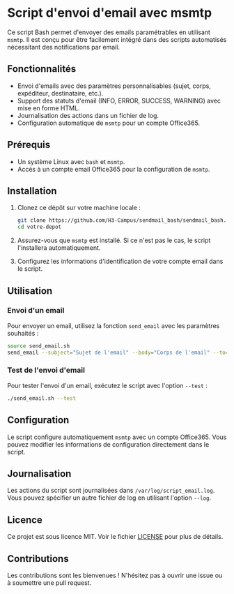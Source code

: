 # Script d'envoi d'email avec msmtp

Ce script Bash permet d'envoyer des emails paramétrables en utilisant `msmtp`. Il est conçu pour être facilement intégré dans des scripts automatisés nécessitant des notifications par email.

## Fonctionnalités

- Envoi d'emails avec des paramètres personnalisables (sujet, corps, expéditeur, destinataire, etc.).
- Support des statuts d'email (INFO, ERROR, SUCCESS, WARNING) avec mise en forme HTML.
- Journalisation des actions dans un fichier de log.
- Configuration automatique de `msmtp` pour un compte Office365.

## Prérequis

- Un système Linux avec `bash` et `msmtp`.
- Accès à un compte email Office365 pour la configuration de `msmtp`.

## Installation

1. Clonez ce dépôt sur votre machine locale :

    ```bash
    git clone https://github.com/H3-Campus/sendmail_bash/sendmail_bash.git
    cd votre-depot
    ```

2. Assurez-vous que `msmtp` est installé. Si ce n'est pas le cas, le script l'installera automatiquement.

3. Configurez les informations d'identification de votre compte email dans le script.

## Utilisation

### Envoi d'un email

Pour envoyer un email, utilisez la fonction `send_email` avec les paramètres souhaités :

```bash
source send_email.sh
send_email --subject="Sujet de l'email" --body="Corps de l'email" --to="destinataire@example.com"
```

### Test de l'envoi d'email

Pour tester l'envoi d'un email, exécutez le script avec l'option `--test` :

```bash
./send_email.sh --test
```

## Configuration

Le script configure automatiquement `msmtp` avec un compte Office365. Vous pouvez modifier les informations de configuration directement dans le script.

## Journalisation

Les actions du script sont journalisées dans `/var/log/script_email.log`. Vous pouvez spécifier un autre fichier de log en utilisant l'option `--log`.

## Licence

Ce projet est sous licence MIT. Voir le fichier [LICENSE](licence.txt) pour plus de détails.

## Contributions

Les contributions sont les bienvenues ! N'hésitez pas à ouvrir une issue ou à soumettre une pull request.
